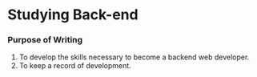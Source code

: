 # Studying Back-end


### Purpose of Writing
1. To develop the skills necessary to become a backend web developer.
2. To keep a record of development.
